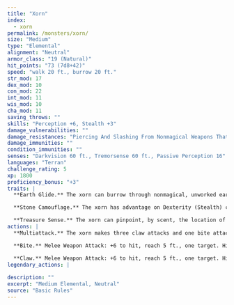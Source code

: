 ```yaml
---
title: "Xorn"
index:
  - xorn
permalink: /monsters/xorn/
size: "Medium"
type: "Elemental"
alignment: "Neutral"
armor_class: "19 (Natural)"
hit_points: "73 (7d8+42)"
speed: "walk 20 ft., burrow 20 ft."
str_mod: 17
dex_mod: 10
con_mod: 22
int_mod: 11
wis_mod: 10
cha_mod: 11
saving_throws: ""
skills: "Perception +6, Stealth +3"
damage_vulnerabilities: ""
damage_resistances: "Piercing And Slashing From Nonmagical Weapons That Aren'T Adamantine"
damage_immunities: ""
condition_immunities: ""
senses: "Darkvision 60 ft., Tremorsense 60 ft., Passive Perception 16"
languages: "Terran"
challenge_rating: 5
xp: 1800
proficiency_bonus: "+3"
traits: |
  **Earth Glide.** The xorn can burrow through nonmagical, unworked earth and stone. While doing so, the xorn doesn't disturb the material it moves through.

  **Stone Camouflage.** The xorn has advantage on Dexterity (Stealth) checks made to hide in rocky terrain.

  **Treasure Sense.** The xorn can pinpoint, by scent, the location of precious metals and stones, such as coins and gems, within 60 ft. of it.
actions: |
  **Multiattack.** The xorn makes three claw attacks and one bite attack.

  **Bite.** Melee Weapon Attack: +6 to hit, reach 5 ft., one target. Hit: 13 (3d6 + 3) piercing damage.

  **Claw.** Melee Weapon Attack: +6 to hit, reach 5 ft., one target. Hit: 6 (1d6 + 3) slashing damage.  
legendary_actions: |
  
description: ""
excerpt: "Medium Elemental, Neutral"
source: "Basic Rules"
---
```

